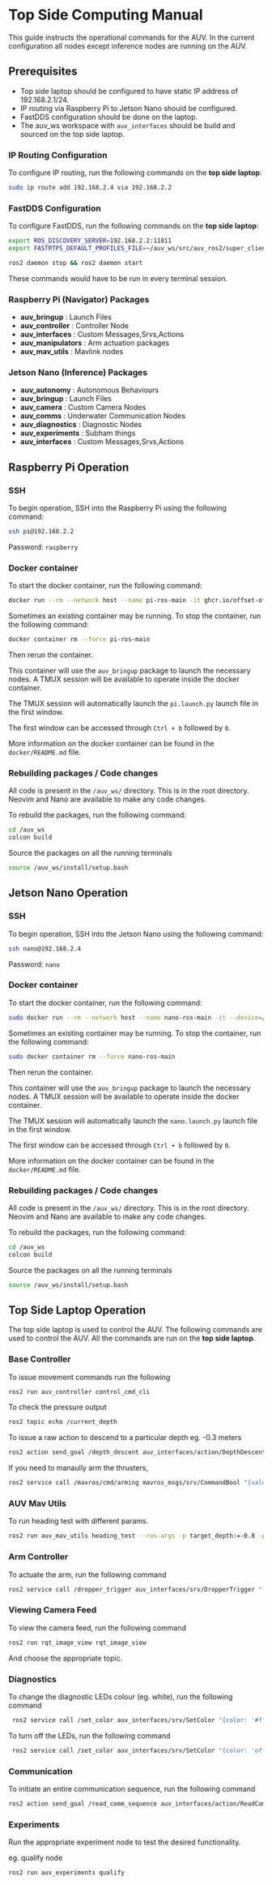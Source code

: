 # Top Side Computing Manual

This guide instructs the operational commands for the AUV. In the current configuration all
nodes except inference nodes are running on the AUV.

## Prerequisites
- Top side laptop should be configured to have static IP address of 192.168.2.1/24.
- IP routing via Raspberry Pi to Jetson Nano should be configured.
- FastDDS configuration should be done on the laptop.
- The auv_ws workspace with `auv_interfaces` should be build and sourced on the top side laptop.

### IP Routing Configuration

To configure IP routing, run the following commands on the **top side laptop**:
```bash
sudo ip route add 192.168.2.4 via 192.168.2.2
```

### FastDDS Configuration

To configure FastDDS, run the following commands on the **top side laptop**:
```bash
export ROS_DISCOVERY_SERVER=192.168.2.2:11811
export FASTRTPS_DEFAULT_PROFILES_FILE=~/auv_ws/src/auv_ros2/super_client_configuration_file.xml

ros2 daemon stop && ros2 daemon start
```

These commands would have to be run in every terminal session.

### Raspberry Pi (Navigator) Packages

- **auv_bringup** : Launch Files
- **auv_controller** : Controller Node
- **auv_interfaces** : Custom Messages,Srvs,Actions
- **auv_manipulators** : Arm actuation packages
- **auv_mav_utils** : Mavlink nodes

### Jetson Nano (Inference) Packages

- **auv_autonomy** : Autonomous Behaviours
- **auv_bringup** : Launch Files
- **auv_camera** : Custom Camera Nodes
- **auv_comms** : Underwater Communication Nodes
- **auv_diagnostics** : Diagnostic Nodes
- **auv_experiments** : Subham things 
- **auv_interfaces** : Custom Messages,Srvs,Actions

## Raspberry Pi Operation

### SSH
To begin operation, SSH into the Raspberry Pi using the following command:
```bash
ssh pi@192.168.2.2
```
Password: `raspberry`

### Docker container
To start the docker container, run the following command:
```bash
docker run --rm --network host --name pi-ros-main -it ghcr.io/offset-official/pi-ros-full
```

Sometimes an existing container may be running. To stop the container, run the following command:
```bash
docker container rm --force pi-ros-main
```
Then rerun the container.

This container will use the `auv_bringup` package to launch the necessary nodes.
A TMUX session will be available to operate inside the docker container.

The TMUX session will automatically launch the `pi.launch.py` launch file in the first window.

The first window can be accessed through `Ctrl + b` followed by `0`.

More information on the docker container can be found in the `docker/README.md` file.

### Rebuilding packages / Code changes

All code is present in the `/auv_ws/` directory. This is in the root directory. Neovim and Nano
are available to make any code changes. 

To rebuild the packages, run the following command:
```bash
cd /auv_ws
colcon build
```
Source the packages on all the running terminals
```bash
source /auv_ws/install/setup.bash
```

## Jetson Nano Operation

### SSH
To begin operation, SSH into the Jetson Nano using the following command:
```bash
ssh nano@192.168.2.4
```
Password: `nano`

### Docker container
To start the docker container, run the following command:
```bash
sudo docker run --rm --network host --name nano-ros-main -it --device=/dev/ttyACM0 --device=/dev/video0 --device=/dev/video2 ghcr.io/offset-official/nano-ros-full
```

Sometimes an existing container may be running. To stop the container, run the following command:
```bash
sudo docker container rm --force nano-ros-main
```
Then rerun the container.

This container will use the `auv_bringup` package to launch the necessary nodes.
A TMUX session will be available to operate inside the docker container.

The TMUX session will automatically launch the `nano.launch.py` launch file in the first window.

The first window can be accessed through `Ctrl + b` followed by `0`.

More information on the docker container can be found in the `docker/README.md` file.

### Rebuilding packages / Code changes

All code is present in the `/auv_ws/` directory. This is in the root directory. Neovim and Nano
are available to make any code changes.

To rebuild the packages, run the following command:
```bash
cd /auv_ws
colcon build
```

Source the packages on all the running terminals
```bash
source /auv_ws/install/setup.bash
```

## Top Side Laptop Operation

The top side laptop is used to control the AUV. The following commands are used to control the AUV.
All the commands are run on the **top side laptop**.


### Base Controller 

To issue movement commands run the following
```bash
ros2 run auv_controller control_cmd_cli
```

To check the pressure output
```bash
ros2 topic echo /current_depth
```

To issue a raw action to descend to a particular depth eg. -0.3 meters
```bash
ros2 action send_goal /depth_descent auv_interfaces/action/DepthDescent '{target_depth: -0.3}' --feedback 
```

If you need to manaully arm the thrusters,
```bash
ros2 service call /mavros/cmd/arming mavros_msgs/srv/CommandBool "{value: true}"
```


### AUV Mav Utils

To run heading test with different params.  
```bash
ros2 run auv_mav_utils heading_test --ros-args -p target_depth:=-0.8 -p linear_speed:=1.5 -p enable_angle_correction:=false -p movement_duration:=15.0
```
### Arm Controller

To actuate the arm, run the following command
```bash
ros2 service call /dropper_trigger auv_interfaces/srv/DropperTrigger "{enable: true}"` 
```

### Viewing Camera Feed
To view the camera feed, run the following command
```bash
ros2 run rqt_image_view rqt_image_view
```
And choose the appropriate topic.


### Diagnostics

To change the diagnostic LEDs colour (eg. white), run the following command
```bash
 ros2 service call /set_color auv_interfaces/srv/SetColor "{color: '#ffffff'}"
```
To turn off the LEDs, run the following command
```bash
 ros2 service call /set_color auv_interfaces/srv/SetColor "{color: 'off'}"
```

### Communication

To initiate an entire communication sequence, run the following command
```bash
ros2 action send_goal /read_comm_sequence auv_interfaces/action/ReadCommSequence {} --feedback
```

### Experiments
Run the appropriate experiment node to test the desired functionality.

eg. qualify node

```bash
ros2 run auv_experiments qualify
```
